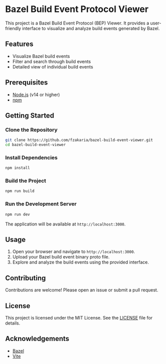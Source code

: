 # Bazel Build Event Protocol Viewer

This project is a Bazel Build Event Protocol (BEP) Viewer. It provides a user-friendly interface to visualize and analyze build events generated by Bazel.

## Features

- Visualize Bazel build events
- Filter and search through build events
- Detailed view of individual build events

## Prerequisites

- [Node.js](https://nodejs.org/) (v14 or higher)
- [npm](https://www.npmjs.com/)

## Getting Started

### Clone the Repository

```sh
git clone https://github.com/fzakaria/bazel-build-event-viewer.git
cd bazel-build-event-viewer
```

### Install Dependencies

```sh
npm install
```

### Build the Project

```sh
npm run build
```

### Run the Development Server

```sh
npm run dev
```

The application will be available at `http://localhost:3000`.

## Usage

1. Open your browser and navigate to `http://localhost:3000`.
2. Upload your Bazel build event binary proto file.
3. Explore and analyze the build events using the provided interface.

## Contributing

Contributions are welcome! Please open an issue or submit a pull request.

## License

This project is licensed under the MIT License. See the [LICENSE](LICENSE) file for details.

## Acknowledgements

- [Bazel](https://bazel.build/)
- [Vite](https://vitejs.dev/)
